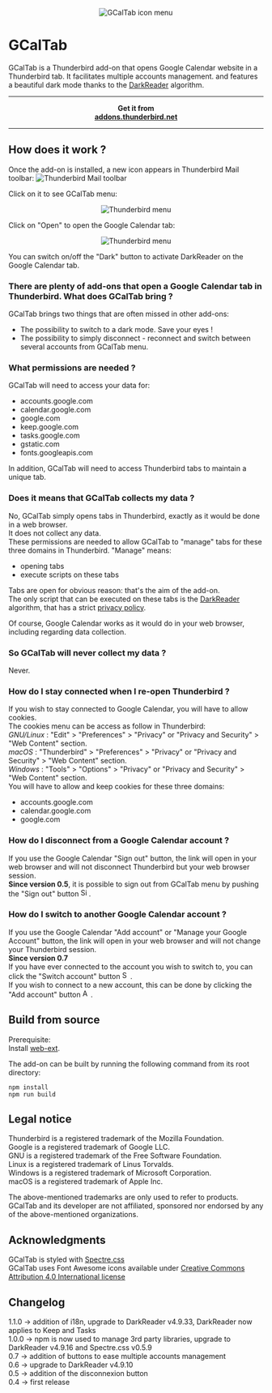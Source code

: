 <p align="center"><img src="https://github.com/ftassy/GCalTab/blob/master/icons/gcaltab.png" alt="GCalTab icon menu"></p>

# GCalTab 
GCalTab is a Thunderbird add-on that opens Google Calendar website in a Thunderbird tab. It facilitates multiple accounts management.
and features a beautiful dark mode thanks to the [DarkReader](https://darkreader.org/) algorithm.  

******************
<p align="center">
    <strong>Get it from<br>
    <a href="https://addons.thunderbird.net/fr/thunderbird/addon/gcaltab">addons.thunderbird.net</a>
    </strong>
</p>

******************

## How does it work ?
Once the add-on is installed, a new icon appears in Thunderbird Mail toolbar:
![Thunderbird Mail toolbar](images/GCalTab_browser_action.png)

Click on it to see GCalTab menu:  
<p align="center"><img src="https://github.com/ftassy/GCalTab/blob/master/images/GCalTab_popup.png" alt="Thunderbird menu"></p>

Click on "Open" to open the Google Calendar tab:  
<p align="center"><img src="https://github.com/ftassy/GCalTab/blob/master/images/Google_Calendar_dark.png" alt="Thunderbird menu"></p>

You can switch on/off the "Dark" button to activate DarkReader on the Google Calendar tab.

### There are plenty of add-ons that open a Google Calendar tab in Thunderbird. What does GCalTab bring ?
GCalTab brings two things that are often missed in other add-ons:  
* The possibility to switch to a dark mode. Save your eyes !
* The possibility to simply disconnect - reconnect and switch between several accounts from GCalTab menu.  

### What permissions are needed ?
GCalTab will need to access your data for:  
* accounts.google.com  
* calendar.google.com  
* google.com  
* keep.google.com  
* tasks.google.com
* gstatic.com
* fonts.googleapis.com

In addition, GCalTab will need to access Thunderbird tabs to maintain a unique tab.

### Does it means that GCalTab collects my data ?
No, GCalTab simply opens tabs in Thunderbird, exactly as it would be done in a web browser.  
It does not collect any data.  
These permissions are needed to allow GCalTab to "manage" tabs for these three domains in Thunderbird. "Manage" means:
* opening tabs
* execute scripts on these tabs

Tabs are open for obvious reason: that's the aim of the add-on.  
The only script that can be executed on these tabs is the [DarkReader](https://darkreader.org/) algorithm, that has a strict [privacy policy](https://darkreader.org/privacy/).  

Of course, Google Calendar works as it would do in your web browser, including regarding data collection.  

### So GCalTab will never collect my data ?
Never.

### How do I stay connected when I re-open Thunderbird ?
If you wish to stay connected to Google Calendar, you will have to allow cookies.  
The cookies menu can be access as follow in Thunderbird:    
_GNU/Linux_ : "Edit" > "Preferences" > "Privacy" or "Privacy and Security" > "Web Content" section.  
_macOS_ : "Thunderbird" > "Preferences" > "Privacy" or "Privacy and Security" > "Web Content" section.  
_Windows_ : "Tools" > "Options" > "Privacy" or "Privacy and Security" > "Web Content" section.  
You will have to allow and keep cookies for these three domains:
* accounts.google.com
* calendar.google.com
* google.com

### How do I disconnect from a Google Calendar account ?
If you use the Google Calendar "Sign out" button, the link will open in your web browser and will not disconnect Thunderbird but your web browser session.  
**Since version 0.5**, it is possible to sign out from GCalTab menu by pushing the "Sign out" button <img src="https://github.com/ftassy/GCalTab/blob/master/images/sign-out-alt-solid.png" alt="Sign out icon" height="16px">.  

### How do I switch to another Google Calendar account ? 
If you use the Google Calendar "Add account" or "Manage your Google Account" button, the link will open in your web browser and will not change your Thunderbird session.  
**Since version 0.7**  
If you have ever connected to the account you wish to switch to, you can click the "Switch account" button <img src="https://github.com/ftassy/GCalTab/blob/master/images/user-friends-solid.png" alt="Switch account icon" height="16px">.  
If you wish to connect to a new account, this can be done by clicking the "Add account" button <img src="https://github.com/ftassy/GCalTab/blob/master/images/user-plus-solid.png" alt="Add account icon" height="16px">.  

## Build from source
Prerequisite:  
Install [web-ext](https://extensionworkshop.com/documentation/develop/getting-started-with-web-ext/).  

The add-on can be built by running the following command from its root directory:  
```
npm install
npm run build
```

## Legal notice
Thunderbird is a registered trademark of the Mozilla Foundation.  
Google is a registered trademark of Google LLC.  
GNU is a registered trademark of the Free Software Foundation.  
Linux is a registered trademark of Linus Torvalds.  
Windows is a registered trademark of Microsoft Corporation.  
macOS is a registered trademark of Apple Inc.  

The above-mentioned trademarks are only used to refer to products.  
GCalTab and its developer are not affiliated, sponsored nor endorsed by any of the above-mentioned organizations.  

## Acknowledgments
GCalTab is styled with [Spectre.css](https://picturepan2.github.io/spectre/)  
GCalTab uses Font Awesome icons available under [Creative Commons Attribution 4.0 International license](https://fontawesome.com/license)

## Changelog
1.1.0 -> addition of i18n, upgrade to DarkReader v4.9.33, DarkReader now applies to Keep and Tasks  
1.0.0 -> npm is now used to manage 3rd party libraries, upgrade to DarkReader v4.9.16 and Spectre.css v0.5.9  
0.7 -> addition of buttons to ease multiple accounts management  
0.6 -> upgrade to DarkReader v4.9.10  
0.5 -> addition of the disconnexion button  
0.4 -> first release  
